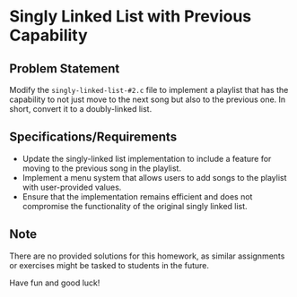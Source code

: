 # Singly Linked List with Previous Capability

## Problem Statement

Modify the `singly-linked-list-#2.c` file to implement a playlist that has the capability to not just move to the next song but also to the previous one. In short, convert it to a doubly-linked list.

## Specifications/Requirements

- Update the singly-linked list implementation to include a feature for moving to the previous song in the playlist.
- Implement a menu system that allows users to add songs to the playlist with user-provided values.
- Ensure that the implementation remains efficient and does not compromise the functionality of the original singly linked list.

## Note

There are no provided solutions for this homework, as similar assignments or exercises might be tasked to students in the future. 

Have fun and good luck!
